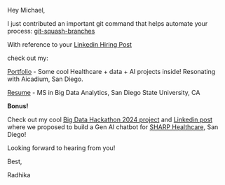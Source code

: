Hey Michael, 

I just contributed an important git command that helps automate your process: [git-squash-branches](https://github.com/rxdhikx/bin/blob/add-git-squash-branches/git-squash-branches)

With reference to your [Linkedin Hiring Post](https://www.linkedin.com/posts/michaelchen0_our-company-is-hiring-an-entry-level-data-activity-7297749052870311937-Yh34?utm_source=share&utm_medium=member_desktop&rcm=ACoAACgmk80BOzAxd6JR_aYCDIl5rMx1kEPaaGU)

check out my:

[Portfolio](https://rxdhikx.github.io/) - Some cool Healthcare + data + AI projects inside! Resonating with Aicadium, San Diego. 

[Resume](https://github.com/rxdhikx/bin/blob/add-git-squash-branches/Resume_Radhika_Ravindra.pdf) - MS in Big Data Analytics, San Diego State University, CA

**Bonus!**

Check out my cool [Big Data Hackathon 2024 project](https://github.com/rxdhikx/Team-119) and [Linkedin post](https://www.linkedin.com/feed/update/urn:li:activity:7257521745190899712/) where we proposed to build a Gen AI chatbot for [SHARP Healthcare](https://www.sharp.com/), San Diego!


Looking forward to hearing from you!

Best,

Radhika


